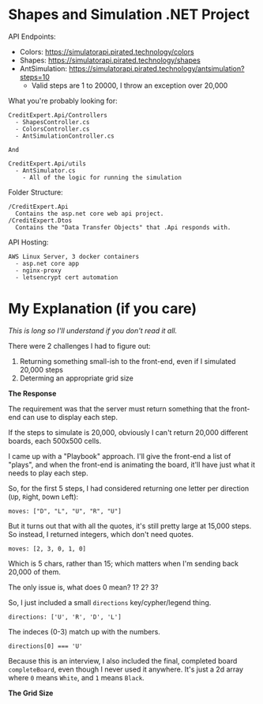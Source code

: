 # Shapes and Simulation .NET Project

API Endpoints:
  - Colors: https://simulatorapi.pirated.technology/colors
  - Shapes: https://simulatorapi.pirated.technology/shapes
  - AntSimulation: https://simulatorapi.pirated.technology/antsimulation?steps=10
    - Valid steps are 1 to 20000, I throw an exception over 20,000

What you're probably looking for:
```
CreditExpert.Api/Controllers
  - ShapesController.cs
  - ColorsController.cs
  - AntSimulationController.cs

And

CreditExpert.Api/utils
  - AntSimulator.cs
    - All of the logic for running the simulation
```

Folder Structure:
```
/CreditExpert.Api
  Contains the asp.net core web api project.
/CreditExpert.Dtos
  Contains the "Data Transfer Objects" that .Api responds with.
```

API Hosting:
```
AWS Linux Server, 3 docker containers
  - asp.net core app
  - nginx-proxy
  - letsencrypt cert automation
```

# My Explanation (if you care)

_This is long so I'll understand if you don't read it all._

There were 2 challenges I had to figure out:

1) Returning something small-ish to the front-end, even if I simulated 20,000 steps
2) Determing an appropriate grid size

__The Response__

The requirement was that the server must return something that the front-end can use to display each step.

If the steps to simulate is 20,000, obviously I can't return 20,000 different boards, each 500x500 cells.

I came up with a "Playbook" approach. I'll give the front-end a list of "plays", and when the front-end is animating the board, it'll have just what it needs to play each step.

So, for the first 5 steps, I had considered returning one letter per direction (`U`p, `R`ight, `D`own `L`eft):

`moves: ["D", "L", "U", "R", "U"]`

But it turns out that with all the quotes, it's still pretty large at 15,000 steps. So instead, I returned integers, which don't need quotes.

`moves: [2, 3, 0, 1, 0]`

Which is 5 chars, rather than 15; which matters when I'm sending back 20,000 of them.

The only issue is, what does 0 mean? 1? 2? 3?

So, I just included a small `directions` key/cypher/legend thing.

`directions: ['U', 'R', 'D', 'L']`

The indeces (0-3) match up with the numbers.

`directions[0] === 'U'`

Because this is an interview, I also included the final, completed board `completeBoard`, even though I never used it anywhere. It's just a 2d array where `0` means `White`, and `1` means `Black`.

__The Grid Size__
